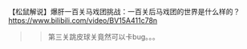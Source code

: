 
【松鼠解说】爆肝一百关马戏团挑战：一百关后马戏团的世界是什么样的？ https://www.bilibili.com/video/BV15A411c78n
>> 第三关跳皮球关竟然可以卡bug。。。
